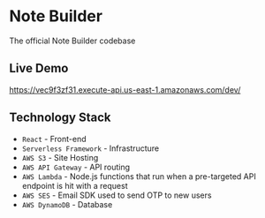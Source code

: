 # Note Builder
The official Note Builder codebase

## Live Demo
https://vec9f3zf31.execute-api.us-east-1.amazonaws.com/dev/

## Technology Stack
* `React` - Front-end
* `Serverless Framework` - Infrastructure
* `AWS S3` - Site Hosting
* `AWS API Gateway` - API routing
* `AWS Lambda` - Node.js functions that run when a pre-targeted API endpoint is hit with a request
* `AWS SES` - Email SDK used to send OTP to new users
* `AWS DynamoDB` - Database
